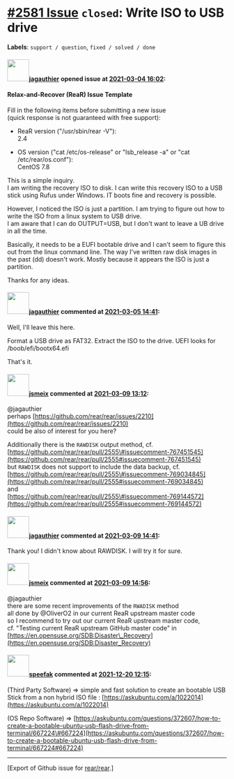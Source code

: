 [\#2581 Issue](https://github.com/rear/rear/issues/2581) `closed`: Write ISO to USB drive
=========================================================================================

**Labels**: `support / question`, `fixed / solved / done`

#### <img src="https://avatars.githubusercontent.com/u/7101432?v=4" width="50">[jagauthier](https://github.com/jagauthier) opened issue at [2021-03-04 16:02](https://github.com/rear/rear/issues/2581):

#### Relax-and-Recover (ReaR) Issue Template

Fill in the following items before submitting a new issue  
(quick response is not guaranteed with free support):

-   ReaR version ("/usr/sbin/rear -V"):  
    2.4

-   OS version ("cat /etc/os-release" or "lsb\_release -a" or "cat
    /etc/rear/os.conf"):  
    CentOS 7.8

This is a simple inquiry.  
I am writing the recovery ISO to disk. I can write this recovery ISO to
a USB stick using Rufus under Windows. IT boots fine and recovery is
possible.

However, I noticed the ISO is just a partition. I am trying to figure
out how to write the ISO from a linux system to USB drive.  
I am aware that I can do OUTPUT=USB, but I don't want to leave a UB
drive in all the time.

Basically, it needs to be a EUFI bootable drive and I can't seem to
figure this out from the linux command line. The way I've written raw
disk images in the past (dd) doesn't work. Mostly because it appears the
ISO is just a partition.

Thanks for any ideas.

#### <img src="https://avatars.githubusercontent.com/u/7101432?v=4" width="50">[jagauthier](https://github.com/jagauthier) commented at [2021-03-05 14:41](https://github.com/rear/rear/issues/2581#issuecomment-791461366):

Well, I'll leave this here.

Format a USB drive as FAT32. Extract the ISO to the drive. UEFI looks
for /boob/efi/bootx64.efi

That's it.

#### <img src="https://avatars.githubusercontent.com/u/1788608?u=925fc54e2ce01551392622446ece427f51e2f0ce&v=4" width="50">[jsmeix](https://github.com/jsmeix) commented at [2021-03-09 13:12](https://github.com/rear/rear/issues/2581#issuecomment-793880610):

@jagauthier  
perhaps
[https://github.com/rear/rear/issues/2210](https://github.com/rear/rear/issues/2210)  
could be also of interest for you here?

Additionally there is the `RAWDISK` output method, cf.  
[https://github.com/rear/rear/pull/2555\#issuecomment-767451545](https://github.com/rear/rear/pull/2555#issuecomment-767451545)  
but `RAWDISK` does not support to include the data backup, cf.  
[https://github.com/rear/rear/pull/2555\#issuecomment-769034845](https://github.com/rear/rear/pull/2555#issuecomment-769034845)  
and  
[https://github.com/rear/rear/pull/2555\#issuecomment-769144572](https://github.com/rear/rear/pull/2555#issuecomment-769144572)

#### <img src="https://avatars.githubusercontent.com/u/7101432?v=4" width="50">[jagauthier](https://github.com/jagauthier) commented at [2021-03-09 14:41](https://github.com/rear/rear/issues/2581#issuecomment-793985635):

Thank you! I didn't know about RAWDISK. I will try it for sure.

#### <img src="https://avatars.githubusercontent.com/u/1788608?u=925fc54e2ce01551392622446ece427f51e2f0ce&v=4" width="50">[jsmeix](https://github.com/jsmeix) commented at [2021-03-09 14:56](https://github.com/rear/rear/issues/2581#issuecomment-794006422):

@jagauthier  
there are some recent improvements of the `RWADISK` method  
all done by @OliverO2 in our current ReaR upstream master code  
so I recommend to try out our current ReaR upstream master code,  
cf. "Testing current ReaR upstream GitHub master code" in  
[https://en.opensuse.org/SDB:Disaster\_Recovery](https://en.opensuse.org/SDB:Disaster_Recovery)

#### <img src="https://avatars.githubusercontent.com/u/63617780?v=4" width="50">[speefak](https://github.com/speefak) commented at [2021-12-20 12:15](https://github.com/rear/rear/issues/2581#issuecomment-997871462):

(Third Party Software) =&gt; simple and fast solution to create an
bootable USB Stick from a non hybrid ISO file :
[https://askubuntu.com/a/1022014](https://askubuntu.com/a/1022014)

(OS Repo Software) =&gt;
[https://askubuntu.com/questions/372607/how-to-create-a-bootable-ubuntu-usb-flash-drive-from-terminal/667224\#667224](https://askubuntu.com/questions/372607/how-to-create-a-bootable-ubuntu-usb-flash-drive-from-terminal/667224#667224)

------------------------------------------------------------------------

\[Export of Github issue for
[rear/rear](https://github.com/rear/rear).\]
